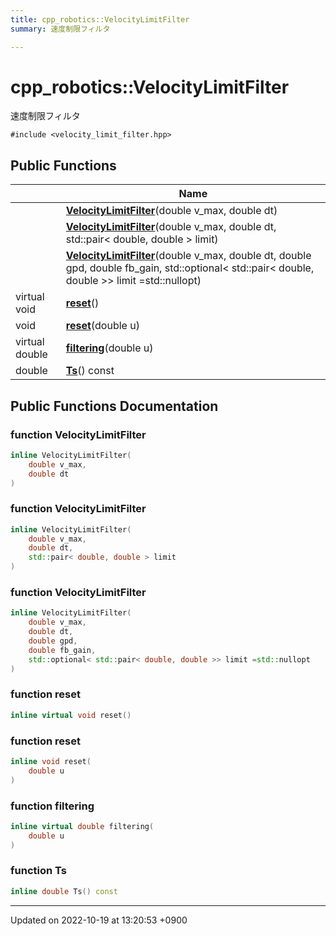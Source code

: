 ```yaml
---
title: cpp_robotics::VelocityLimitFilter
summary: 速度制限フィルタ 

---
```


# cpp_robotics::VelocityLimitFilter



速度制限フィルタ 


`#include <velocity_limit_filter.hpp>`

## Public Functions

|                | Name           |
| -------------- | -------------- |
| | **[VelocityLimitFilter](/cpp_robotics/doxybook/Classes/classcpp__robotics_1_1VelocityLimitFilter/#function-velocitylimitfilter)**(double v_max, double dt) |
| | **[VelocityLimitFilter](/cpp_robotics/doxybook/Classes/classcpp__robotics_1_1VelocityLimitFilter/#function-velocitylimitfilter)**(double v_max, double dt, std::pair< double, double > limit) |
| | **[VelocityLimitFilter](/cpp_robotics/doxybook/Classes/classcpp__robotics_1_1VelocityLimitFilter/#function-velocitylimitfilter)**(double v_max, double dt, double gpd, double fb_gain, std::optional< std::pair< double, double >> limit =std::nullopt) |
| virtual void | **[reset](/cpp_robotics/doxybook/Classes/classcpp__robotics_1_1VelocityLimitFilter/#function-reset)**() |
| void | **[reset](/cpp_robotics/doxybook/Classes/classcpp__robotics_1_1VelocityLimitFilter/#function-reset)**(double u) |
| virtual double | **[filtering](/cpp_robotics/doxybook/Classes/classcpp__robotics_1_1VelocityLimitFilter/#function-filtering)**(double u) |
| double | **[Ts](/cpp_robotics/doxybook/Classes/classcpp__robotics_1_1VelocityLimitFilter/#function-ts)**() const |

## Public Functions Documentation

### function VelocityLimitFilter

```cpp
inline VelocityLimitFilter(
    double v_max,
    double dt
)
```


### function VelocityLimitFilter

```cpp
inline VelocityLimitFilter(
    double v_max,
    double dt,
    std::pair< double, double > limit
)
```


### function VelocityLimitFilter

```cpp
inline VelocityLimitFilter(
    double v_max,
    double dt,
    double gpd,
    double fb_gain,
    std::optional< std::pair< double, double >> limit =std::nullopt
)
```


### function reset

```cpp
inline virtual void reset()
```


### function reset

```cpp
inline void reset(
    double u
)
```


### function filtering

```cpp
inline virtual double filtering(
    double u
)
```


### function Ts

```cpp
inline double Ts() const
```


-------------------------------

Updated on 2022-10-19 at 13:20:53 +0900